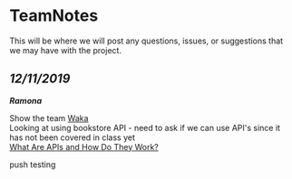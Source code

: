 # TeamNotes 

This will be where we will post any questions, issues, or suggestions that we may have with the project.

## *12/11/2019*    
***Ramona***  

Show the team [Waka](https://wakatime.com/)  
Looking at using bookstore API - need to ask if we can use API's since it has not been covered in class yet    
[What Are APIs and How Do They Work?](https://www.programmableweb.com/api-university/what-are-apis-and-how-do-they-work)  


push testing